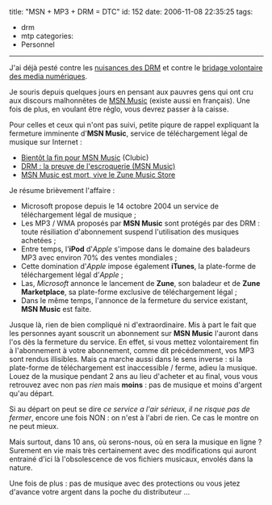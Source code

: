title: "MSN + MP3 + DRM = DTC"
id: 152
date: 2006-11-08 22:35:25
tags: 
- drm
- mtp
categories: 
- Personnel
---

J'ai déjà pesté contre les [nuisances des <acronym title="Digital Rights Management">DRM</acronym>](https://oncletom.io/2006/03/16/dadvsi-drm-droits-ridicules-et-miserables/) et contre le [bridage volontaire des media numériques](https://oncletom.io/2006/06/11/defective-by-design/).

Je souris depuis quelques jours en pensant aux pauvres gens qui ont cru aux discours malhonnêtes de [MSN Music](http://music.msn.com/) (existe aussi en français). Une fois de plus, en voulant être réglo, vous devrez passer à la caisse.
<!--more-->
Pour celles et ceux qui n'ont pas suivi, petite piqure de rappel expliquant la fermeture imminente d'**MSN Music**, service de téléchargement légal de musique sur Internet :

*   [Bientôt la fin pour MSN Music](http://www.clubic.com/actualite-55358-bientot-la-fin-pour-msn-music.html) (Clubic)
*   [DRM : la preuve de l'escroquerie (MSN Music)](http://forum.framasoft.org/viewtopic.php?t=21549)
*   [ MSN Music est mort, vive le Zune Music Store](http://light.pcinpact.com/actu/news/32518-zune-marketplace-microsoft.htm)

Je résume brièvement l'affaire :

*   Microsoft propose depuis le 14 octobre 2004 un service de téléchargement légal de musique ;
*   Les MP3 / WMA proposés par **MSN Music** sont protégés par des DRM : toute résiliation d'abonnement suspend l'utilisation des musiques achetées ;
*   Entre temps, l'**iPod** d'_Apple_ s'impose dans le domaine des baladeurs MP3 avec environ 70% des ventes mondiales ;
*   Cette domination d'_Apple_ impose également **iTunes**, la plate-forme de téléchargement légal d'_Apple_ ;
*   Las, _Microsoft_ annonce le lancement de **Zune**, son baladeur et de **Zune Marketplace**, sa plate-forme exclusive de téléchargement légal ;
*   Dans le même temps, l'annonce de la fermeture du service existant, **MSN Music** est faite.

Jusque là, rien de bien compliqué ni d'extraordinaire. Mis à part le fait que les personnes ayant souscrit un abonnement sur **MSN Music** l'auront dans l'os dès la fermeture du service. En effet, si vous mettez volontairement fin à l'abonnement à votre abonnement, comme dit précédemment, vos MP3 sont rendus illisibles. Mais ça marche aussi dans le sens inverse : si la plate-forme de téléchargement est inaccessible / ferme, adieu la musique.
Louez de la musique pendant 2 ans au lieu d'acheter et au final, vous vous retrouvez avec non pas _rien_ mais **moins** : pas de musique et moins d'argent qu'au départ.

Si au départ on peut se dire <cite>ce service a l'air sérieux, il ne risque pas de fermer</cite>, encore une fois NON : on n'est à l'abri de rien. Ce cas le montre on ne peut mieux.

Mais surtout, dans 10 ans, où serons-nous, où en sera la musique en ligne ? Surement en vie mais très certainement avec des modifications qui auront entrainé d'ici là l'obsolescence de vos fichiers musicaux, envolés dans la nature.

Une fois de plus : pas de musique avec des protections ou vous jetez d'avance votre argent dans la poche du distributeur ... 